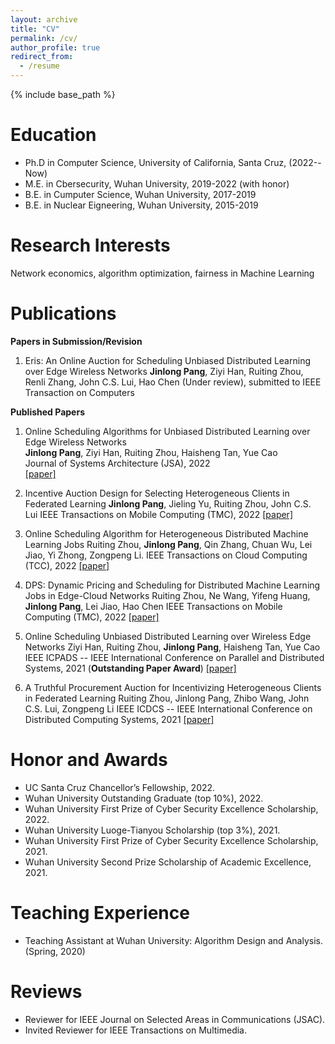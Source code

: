 ```yaml
---
layout: archive
title: "CV"
permalink: /cv/
author_profile: true
redirect_from:
  - /resume
---
```


{% include base_path %}

Education
======
* Ph.D in Computer Science, University of California, Santa Cruz, (2022--Now)
* M.E. in Cbersecurity, Wuhan University, 2019-2022 (with honor)
* B.E. in Cumputer Science, Wuhan University, 2017-2019
* B.E. in Nuclear Eigneering, Wuhan University, 2015-2019


Research Interests
======
Network economics, algorithm optimization, fairness in Machine Learning

Publications
=====
**Papers in Submission/Revision**
1. Eris: An Online Auction for Scheduling Unbiased Distributed Learning over Edge Wireless Networks
**Jinlong Pang**, Ziyi Han, Ruiting Zhou, Renli Zhang, John C.S. Lui, Hao Chen
(Under review), submitted to IEEE Transaction on Computers


**Published Papers**
1.  Online Scheduling Algorithms for Unbiased Distributed Learning over Edge Wireless Networks             
**Jinlong Pang**, Ziyi Han, Ruiting Zhou, Haisheng Tan, Yue Cao      
Journal of Systems Architecture (JSA), 2022           
[[paper]](https://www.sciencedirect.com/science/article/abs/pii/S1383762122001837)

2.  Incentive Auction Design for Selecting Heterogeneous Clients in Federated Learning
**Jinlong Pang**, Jieling Yu, Ruiting Zhou, John C.S. Lui
IEEE Transactions on Mobile Computing (TMC), 2022
[[paper]](https://ieeexplore-ieee-org.oca.ucsc.edu/document/9795863)


3.  Online Scheduling Algorithm for Heterogeneous Distributed Machine Learning Jobs
Ruiting Zhou, **Jinlong Pang**, Qin Zhang, Chuan Wu, Lei Jiao, Yi Zhong, Zongpeng Li.
IEEE Transactions on Cloud Computing (TCC), 2022
[[paper]](https://ieeexplore-ieee-org.oca.ucsc.edu/document/9682563)

4.  DPS: Dynamic Pricing and Scheduling for Distributed Machine Learning Jobs in Edge-Cloud Networks
Ruiting Zhou, Ne Wang, Yifeng Huang, **Jinlong Pang**, Lei Jiao, Hao Chen
IEEE Transactions on Mobile Computing (TMC), 2022
[[paper]](https://scholar.google.com/scholar?hl=zh-CN&as_sdt=0%2C5&as_vis=1&q=DPS%3A+Dynamic+Pricing+and+Scheduling+for+Distributed+Machine+Learning+Jobs+in+Edge-Cloud+Networks&btnG=)

5.  Online Scheduling Unbiased Distributed Learning over Wireless Edge Networks
Ziyi Han, Ruiting Zhou, **Jinlong Pang**, Haisheng Tan, Yue Cao
IEEE ICPADS -- IEEE International Conference on Parallel and Distributed Systems, 2021 (**Outstanding Paper Award**)
[[paper]](https://scholar.google.com/scholar?q=Online+Scheduling+Unbiased+Distributed+Learning+over+Wireless+Edge+Networks&hl=zh-CN&as_sdt=0&as_vis=1&oi=scholart)


6.  A Truthful Procurement Auction for Incentivizing Heterogeneous Clients in Federated Learning
Ruiting Zhou, Jinlong Pang, Zhibo Wang, John C.S. Lui, Zongpeng Li
IEEE ICDCS -- IEEE International Conference on Distributed Computing Systems, 2021
[[paper]](https://ieeexplore-ieee-org.oca.ucsc.edu/document/9546466)



Honor and Awards
======
* UC Santa Cruz Chancellor’s Fellowship, 2022.
* Wuhan University Outstanding Graduate (top 10%), 2022.
* Wuhan University First Prize of Cyber Security Excellence Scholarship, 2022.
* Wuhan University Luoge-Tianyou Scholarship (top 3%), 2021.
* Wuhan University First Prize of Cyber Security Excellence Scholarship, 2021.
* Wuhan University Second Prize Scholarship of Academic Excellence, 2021.

 Teaching Experience
 ====
 * Teaching Assistant at Wuhan University: Algorithm Design and Analysis. (Spring, 2020)


Reviews
======
* Reviewer for IEEE Journal on Selected Areas in Communications (JSAC).
* Invited Reviewer for IEEE Transactions on Multimedia.
  




